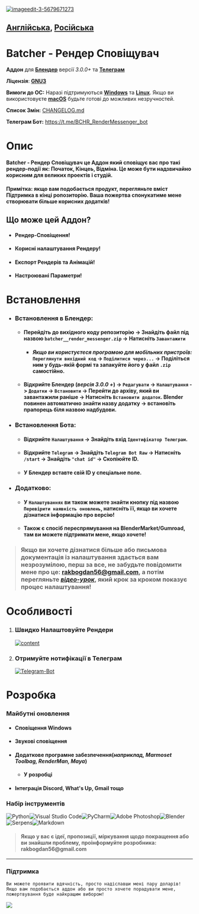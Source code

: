 <a href="https://ibb.co/WpQsVQ7"><img src="https://i.ibb.co/Z13N23v/imageedit-3-5679671273.jpg" alt="imageedit-3-5679671273" border="0"></a>

## [__Англійська__](https://github.com/bsdbx/Batcher-render-messenger/blob/main/README.md), [__Російська__](https://github.com/bsdbx/Batcher-render-messenger/blob/main/languages/readme/README_RUS.md)
# **Batcher - Рендер Сповіщувач**
 __Аддон__ для [__Блендер__](https://www.blender.org/) версії *3.0.0+* та [__Телеграм__](https://telegram.org/)

__Ліцензія__: [__GNU3__](https://www.gnu.org/licenses/gpl-3.0.html)

 __Вимоги до ОС:__ Наразі підтримуються [__Windows__](https://support.microsoft.com/ru-ru/windows) та [__Linux__](https://www.linux.com/). Якщо ви використовуєте [__macOS__](https://support.apple.com/macos) будьте готові до можливих незручностей.

  __Список Змін:__ [CHANGELOG.md](https://github.com/bsdbx/Batcher-render-messenger/blob/main/CHANGELOG.md)

 __Телеграм Бот:__ https://t.me/BCHR_RenderMessenger_bot

  # **Опис**
 #### __Batcher - Рендер Сповіщувач__ це Аддон який сповіщує вас про такі рендер-події як: Початок, Кінцеь, Відміна. Це може бути надзвичайно корисним для великих проектів і студій.
 #### __Примітка:__ якщо вам подобається продукт, перегляньте вміст __Підтримка__ в кінці ропозиторію. Ваша пожертва спонукатиме мене створювати більше корисних додатків!

 ## **Що може цей Аддон?**
* #### Рендер-Сповіщення!
* #### Корисні налаштування Рендеру!
* #### Експорт Рендерів та Анімацій!
* #### Настроювані Параметри!

# **Встановлення**
* ### **Встановлення в Блендер:**
    * #### Перейдіть до вихідного коду репозиторію -> Знайдіть файл під назвою `batcher__render_messenger.zip` -> Натисніть `Завантажити`
        * #### *Якщо ви користуєтеся програмою для мобільних пристроїв:* `Переглянути вихідний код` -> `Поділитися через...` -> Поділіться ним у будь-якій формі та запакуйте його у файл `.zip` самостійно.
    * #### Відкрийте Блендер (*версія 3.0.0 +*) -> `Редагувати` -> `Налаштування` -> `Додатки` -> `Встановити` -> Перейти до архіву, який ви завантажили раніше -> Натисніть `Встановити додаток`. Blender повинен __автоматично__ знайти назву додатку -> встановіть прапорець біля назвою надбудови.

* ### **Встановлення Бота:**
    * #### Відкрийте `Налаштування` -> Знайдіть вхід `Ідентифікатор Телеграм`.
    * #### Відкрийте `Telegram` -> Знайдіть `Telegram Bot Raw` -> Натисніть `/start` -> Знайдіть `"chat id"` -> Скопіюйте ID.
    * #### У __Блендер__ вставте свій ID у спеціальне поле.

* ### **Додатково:**
     * #### У `Налаштуваннях` ви також можете знайти кнопку під назвою `Перевірити наявність оновлень`, натисніть її, якщо ви хочете дізнатися інформацію про версію!
     * #### Також є спосіб переспрямування на __BlenderMarket/Gumroad__, там ви можете підтримати мене, якщо хочете!

> ### __Якщо ви хочете дізнатися більше або письмова документація із налаштування здається вам незрозумілою, перш за все, не забудьте повідомити мене про це: rakbogdan56@gmail.com, а потім перегляньте [_відео-урок_](https://www.youtube.com/watch?v=FGbYFcuWqhc), який крок за кроком показує процес налаштування!__

# **Особливості**
  1. ### __Швидко Налаштовуйте Рендери__
      <a href="https://ibb.co/rpzCYRn"><img src="https://i.ibb.co/n1YH9Nh/content.png" alt="content" border="0"></a>
  2. ### __Отримуйте нотифікації в Телеграм__
      <a href="https://ibb.co/0fCKVT7"><img src="https://i.ibb.co/VvgxpR1/Telegram-Bot.png" alt="Telegram-Bot" border="0"></a>
# **Розробка**
  ### **Майбутні оновлення**
  * #### Сповіщення Windows
  * #### Звукові сповіщення
  * #### Додаткове програмне забезпечення(_наприклад, Marmoset Toolbag, RenderMan, Maya_)
    * #### У розробці
  * #### Інтеграція Discord, What's Up, Gmail тощо
 ### **Набір інструментів**
  ![Python](https://img.shields.io/badge/python-3670A0?style=for-the-badge&logo=python&logoColor=ffdd54)![Visual Studio Code](https://img.shields.io/badge/Visual%20Studio%20Code-0078d7.svg?style=for-the-badge&logo=visual-studio-code&logoColor=white)![PyCharm](https://img.shields.io/badge/pycharm-143?style=for-the-badge&logo=pycharm&logoColor=black&color=black&labelColor=green)![Adobe Photoshop](https://img.shields.io/badge/adobe%20photoshop-%2331A8FF.svg?style=for-the-badge&logo=adobe%20photoshop&logoColor=white)![Blender](https://img.shields.io/badge/blender-%23F5792A.svg?style=for-the-badge&logo=blender&logoColor=white)![Serpens](https://camo.githubusercontent.com/84fa74dc133f94422c7406389a9ad66b42fb0534660e292f539e3899a8172c14/68747470733a2f2f696d672e736869656c64732e696f2f62616467652f53455250454e53253230332d3030656461393f7374796c653d666f722d7468652d6261646765266c6f676f3d626c656e646572266c6f676f436f6c6f723d7768697465)![Markdown](https://img.shields.io/badge/markdown-%23000000.svg?style=for-the-badge&logo=markdown&logoColor=white)

>#### __Якщо у вас є ідеї, пропозиції, міркування щодо покращення або ви знайшли проблему, проінформуйте розробника: rakbogdan56@gmail.com__ 

---

### __Підтримка__
    Ви можете проявити вдячність, просто надіславши мені пару доларів! Якщо вам подобається аддон або ви просто хочете порадувати мене, пожертвування буде найкращим вибором!
[![](https://pics.paypal.com/00/s/OTQyOTE5OTMtOTUwZC00ZTYyLWFiMTAtOTNlOTZiYzdiOWZj/file.PNG)](https://www.paypal.com/donate/?hosted_button_id=S7398ZSHZUU2A)
